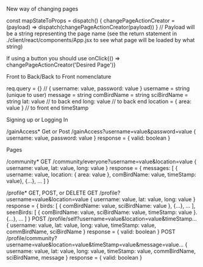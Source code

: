 New way of changing pages

  const mapStateToProps = dispatch() {
    changePageActionCreator = (payload) => dispatch(changePageActionCreator(payload))
  } // Payload will be a string representing the page name (see the return statement in ./client/react/components/App.jsx to see what page will be loaded by what string)

  If using a button you should use onClick{() => changePageActionCreator('Desired Page')}

Front to Back/Back to Front nomenclature

req.query = {}   // { username: value, password: value }
username = string (unique to user)
message = string
comBirdName = string
sciBirdName = string
lat: value  // to back end
long: value  // to back end
location = { area: value } // to front end
timeStamp

Signing up or Logging In

/gainAccess* 
  Get or Post
  /gainAccess?username=value&password=value
  { username: value, password: value }
  response = { valid: boolean }

Pages

/community*
  GET
  /community/everyone?username=value&location=value
  { username: value, lat: value, long: value }
  response = { messages: [ { username: value, location: { area: value }, comBirdName: value, timeStamp: value}, {...}, ... ] }

/profile*
  GET, POST, or DELETE
  GET
  /profile?username=value&location=value
  { username: value, lat: value, long: value }
  response = { 
    birds: [ { comBirdName: value, sciBirdName: value }, {...}, ... ],
    seenBirds: [ { comBirdName: value, sciBirdName: value, timeStamp: value }. {...}, ... ]
    }
  POST
  /profile/self?username=value&location=value&timeStamp...
  { username: value, lat: value, long: value, timeStamp: value, commBirdName, sciBirdName }
  response = { valid: boolean }
  POST
  /profile/community?username=value&location=value&timeStamp=value&message=value...
  { username: value, lat: value, long: value, timeStamp: value, commBirdName, sciBirdName, message }
  response = { valid: boolean }